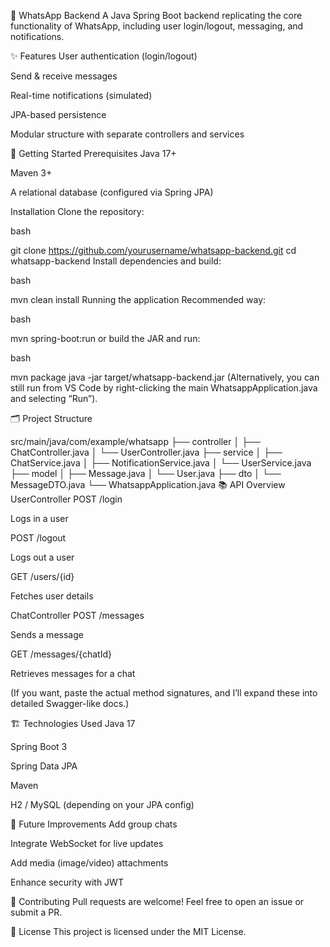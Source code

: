 📱 WhatsApp Backend
A Java Spring Boot backend replicating the core functionality of WhatsApp, including user login/logout, messaging, and notifications.




✨ Features
User authentication (login/logout)

Send & receive messages

Real-time notifications (simulated)

JPA-based persistence

Modular structure with separate controllers and services

🚀 Getting Started
Prerequisites
Java 17+

Maven 3+

A relational database (configured via Spring JPA)

Installation
Clone the repository:

bash


git clone https://github.com/yourusername/whatsapp-backend.git
cd whatsapp-backend
Install dependencies and build:

bash


mvn clean install
Running the application
Recommended way:

bash


mvn spring-boot:run
or build the JAR and run:

bash

mvn package
java -jar target/whatsapp-backend.jar
(Alternatively, you can still run from VS Code by right-clicking the main WhatsappApplication.java and selecting “Run”).

🗂️ Project Structure

src/main/java/com/example/whatsapp
  ├── controller
  │     ├── ChatController.java
  │     └── UserController.java
  ├── service
  │     ├── ChatService.java
  │     ├── NotificationService.java
  │     └── UserService.java
  ├── model
  │     ├── Message.java
  │     └── User.java
  ├── dto
  │     └── MessageDTO.java
  └── WhatsappApplication.java
📚 API Overview
UserController
POST /login

Logs in a user

POST /logout

Logs out a user

GET /users/{id}

Fetches user details

ChatController
POST /messages

Sends a message

GET /messages/{chatId}

Retrieves messages for a chat

(If you want, paste the actual method signatures, and I’ll expand these into detailed Swagger-like docs.)

🏗️ Technologies Used
Java 17

Spring Boot 3

Spring Data JPA

Maven

H2 / MySQL (depending on your JPA config)

📣 Future Improvements
Add group chats

Integrate WebSocket for live updates

Add media (image/video) attachments

Enhance security with JWT

🤝 Contributing
Pull requests are welcome! Feel free to open an issue or submit a PR.

📄 License
This project is licensed under the MIT License.
